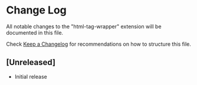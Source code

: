 # Change Log

All notable changes to the "html-tag-wrapper" extension will be documented in this file.

Check [Keep a Changelog](http://keepachangelog.com/) for recommendations on how to structure this file.

## [Unreleased]

- Initial release